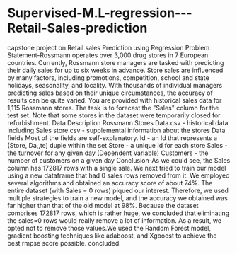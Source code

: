 # Supervised-M.L-regression---Retail-Sales-prediction
capstone project on Retail sales Prediction using Regression
Problem Statement-Rossmann operates over 3,000 drug stores in 7 European countries. Currently, Rossmann store managers are tasked with predicting their daily sales for up to six weeks in advance. Store sales are influenced by many factors, including promotions, competition, school and state holidays, seasonality, and locality. With thousands of individual managers predicting sales based on their unique circumstances, the accuracy of results can be quite varied. You are provided with historical sales data for 1,115 Rossmann stores. The task is to forecast the "Sales" column for the test set. Note that some stores in the dataset were temporarily closed for refurbishment. Data Description Rossmann Stores Data.csv - historical data including Sales store.csv - supplemental information about the stores Data fields Most of the fields are self-explanatory. Id - an Id that represents a (Store, Da,,te) duple within the set Store - a unique Id for each store Sales - the turnover for any given day (Dependent Variable) Customers - the number of customers on a given day
Conclusion-As we could see, the Sales column has 172817 rows with a single sale. We next tried to train our model using a new dataframe that had 0 sales rows removed from it. We employed several algorithms and obtained an accuracy score of about 74%.
The entire dataset (with Sales = 0 rows) piqued our interest. Therefore, we used multiple strategies to train a new model, and the accuracy we obtained was far higher than that of the old model at 98%.
Because the dataset comprises 172817 rows, which is rather huge, we concluded that eliminating the sales=0 rows would really remove a lot of information. As a result, we opted not to remove those values.We used the Random Forest model, gradient boosting techniques like adaboost, and Xgboost to achieve the best rmpse score possible.
concluded.
